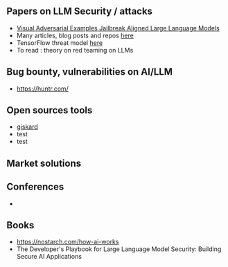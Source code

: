 ## Papers on LLM Security / attacks
* [Visual Adversarial Examples Jailbreak Aligned Large Language Models](https://arxiv.org/pdf/2306.13213) 
* Many articles, blog posts and repos [here](https://github.com/corca-ai/awesome-llm-security?tab=readme-ov-file)
* TensorFlow threat model [here](https://bughunters.google.com/blog/5160301538967552/tensorflow-threat-model-and-security-guidelines-update)
* To read : theory on red teaming on LLMs 

## Bug bounty, vulnerabilities on AI/LLM
* https://huntr.com/

## Open sources tools 
* [giskard](https://www.giskard.ai/)
* test
* test 
## Market solutions 

## Conferences
*

## Books
* https://nostarch.com/how-ai-works
* The Developer's Playbook for Large Language Model Security: Building Secure AI Applications
